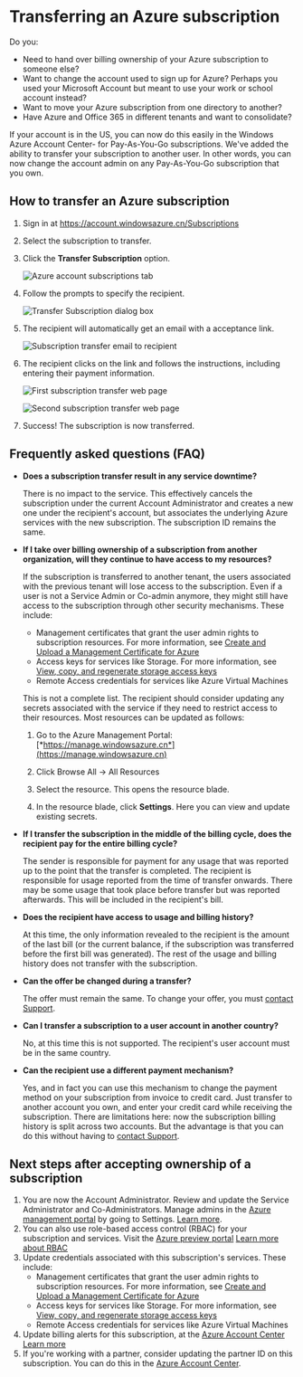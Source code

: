 <properties
   pageTitle="Transferring an Azure subscription | Windows Azure"
   description="How to transfer an Azure subscription to another user, and some frequently asked questions (FAQ) about the process"
   services="billing"
   documentationCenter=""
   authors="curtand"
   manager="stevenpo"
   editor=""/>

<tags
   ms.service="billing"
   ms.date="09/21/2015"
   wacn.date=""/>

# Transferring an Azure subscription

Do you:

- Need to hand over billing ownership of your Azure subscription to someone else?
- Want to change the account used to sign up for Azure? Perhaps you used your Microsoft Account but meant to use your work or school account instead?
- Want to move your Azure subscription from one directory to another?
- Have Azure and Office 365 in different tenants and want to consolidate?

If your account is in the US, you can now do this easily in the Windows Azure Account Center- for Pay-As-You-Go subscriptions.  We've added the ability to transfer your subscription to another user. In other words, you can now change the account admin on any Pay-As-You-Go subscription that you own.

## How to transfer an Azure subscription

1.  Sign in at <https://account.windowsazure.cn/Subscriptions>

2.  Select the subscription to transfer.

3.  Click the **Transfer Subscription** option.

    ![Azure account subscriptions tab](./media/billing-subscription-transfer/image1.png)

4.  Follow the prompts to specify the recipient.

    ![Transfer Subscription dialog box](./media/billing-subscription-transfer/image2.PNG)

5.  The recipient will automatically get an email with a acceptance link.

    ![Subscription transfer email to recipient](./media/billing-subscription-transfer/image3.png)

6.  The recipient clicks on the link and follows the instructions,
    including entering their payment information.

    ![First subscription transfer web page](./media/billing-subscription-transfer/image4.PNG)

    ![Second subscription transfer web page](./media/billing-subscription-transfer/image5.PNG)

7. Success! The subscription is now transferred.

## Frequently asked questions (FAQ)

-   **Does a subscription transfer result in any service downtime?**

    There is no impact to the service. This effectively cancels the
    subscription under the current Account Administrator and creates a
    new one under the recipient's account, but associates the underlying
    Azure services with the new subscription. The subscription ID
    remains the same.

-   **If I take over billing ownership of a subscription from another
    organization, will they continue to have access to my resources?**

    If the subscription is transferred to another tenant, the users associated with the previous tenant will lose access to the subscription. Even if a user is not a Service Admin or Co-admin anymore, they might still have access to the subscription through other security mechanisms. These include:
    - Management certificates that grant the user admin rights to subscription resources. For more information, see [Create and Upload a Management Certificate for Azure](https://msdn.microsoft.com/zh-cn/library/azure/gg551722.aspx)
    -	Access keys for services like Storage. For more information, see [View, copy, and regenerate storage access keys](/documentation/articles/storage-create-storage-account#view-copy-and-regenerate-storage-access-keys)
    -	Remote Access credentials for services like Azure Virtual Machines

    This is not a complete list. The recipient should consider updating any secrets associated with the service if they need to restrict access to their resources. Most resources can be updated as follows:

    1.   Go to the Azure Management Portal:   [*https://manage.windowsazure.cn*](https://manage.windowsazure.cn)

    2.    Click Browse All -&gt; All Resources

    3.    Select the resource. This opens the resource blade.

    4.    In the resource blade, click **Settings**. Here you can view and update existing secrets.


-   **If I transfer the subscription in the middle of the billing cycle,
    does the recipient pay for the entire billing cycle?**

    The sender is responsible for payment for any usage that was reported up to the point that the transfer is completed. The recipient is responsible for usage reported from the time of
    transfer onwards. There may be some usage that took place before transfer but was reported afterwards. This will be included in the recipient's bill.

-   **Does the recipient have access to usage and billing history?**

    At this time, the only information revealed to the recipient is the amount of the last bill (or the current balance, if the subscription was transferred before the first bill was generated). The rest of the usage and billing history does not transfer with the subscription.

-   **Can the offer be changed during a transfer?**

    The offer must remain the same. To change your offer, you must [contact Support](https://portal.azure.com/#blade/Microsoft_Azure_Support/HelpAndSupportBlade).

-   **Can I transfer a subscription to a user account in another
    country?**

    No, at this time this is not supported. The recipient's user account must be in the same country.

-   **Can the recipient use a different payment mechanism?**

    Yes, and in fact you can use this mechanism to change the payment method on your subscription from invoice to credit card. Just transfer to another account you own, and enter your credit card while receiving the subscription. There are limitations here: now the subscription billing history is split across two accounts. But the advantage is that you can do this without having to [contact Support](https://portal.azure.com/#blade/Microsoft_Azure_Support/HelpAndSupportBlade).

## Next steps after accepting ownership of a subscription

1. You are now the Account Administrator. Review and update the Service Administrator and Co-Administrators. Manage admins in the [Azure management portal](https://manage.windowsazure.cn) by going to Settings. [Learn more](https://msdn.microsoft.com/zh-cn/library/azure/hh531793.aspx).
2. You can also use role-based access control (RBAC) for your subscription and services. Visit the [Azure preview portal](https://manage.windowsazure.cn) [Learn more about RBAC](/documentation/articles/role-based-access-control-configure/)
3. Update credentials associated with this subscription's services. These include:
    -   Management certificates that grant the user admin rights to subscription resources. For more information, see [Create and Upload a Management Certificate for Azure](https://msdn.microsoft.com/zh-cn/library/azure/gg551722.aspx)
    -	Access keys for services like Storage. For more information, see [View, copy, and regenerate storage access keys](/documentation/articles/storage-create-storage-account#view-copy-and-regenerate-storage-access-keys)
    -	Remote Access credentials for services like Azure Virtual Machines
4. Update billing alerts for this subscription, at the [Azure Account Center](https://account.windowsazure.cn/Subscriptions)  [Learn more](/documentation/articles/azure-billing-set-up-alerts/)
5. 	If you're working with a partner, consider updating the partner ID on this subscription. You can do this in the [Azure Account Center](https://account.windowsazure.cn/Subscriptions).
